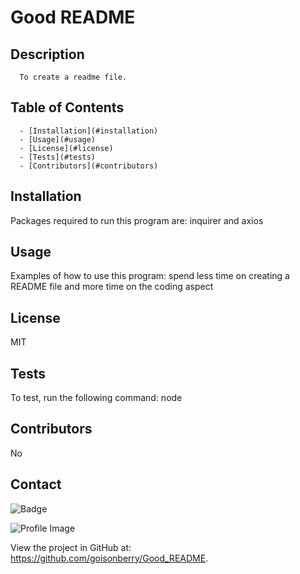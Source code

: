 
  # Good README  
  
  ## Description
      To create a readme file.
  ## Table of Contents
      - [Installation](#installation)
      - [Usage](#usage)
      - [License](#license)
      - [Tests](#tests)
      - [Contributors](#contributors)
  ## Installation
  Packages required to run this program are: 
  inquirer and axios
  
  ## Usage
  Examples of how to use this program: 
  spend less time on creating a README file and more time on the coding aspect
  ## License
  MIT
  ## Tests
  To test, run the following command:
  node
  ## Contributors
  No
  ## Contact
  
![Badge](https://img.shields.io/badge/Github-goisonberry-4cbbb9) 
  
![Profile Image](https://github.com/goisonberry.png?size=60)
  
View the project in GitHub at: https://github.com/goisonberry/Good_README.